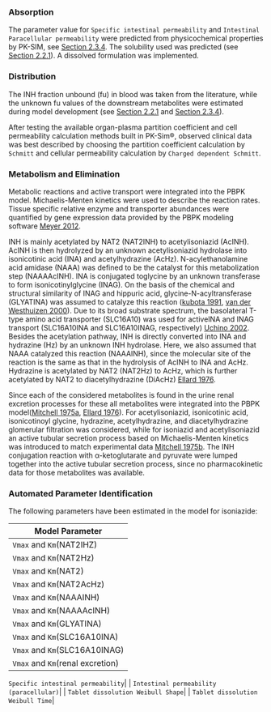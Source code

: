 ### Absorption <a id="model-parameters-and-assumptions-absorption"></a>

The parameter value for  `Specific intestinal permeability` and `Intestinal Paracellular permeability` were predicted from physicochemical properties by PK-SIM, see [Section 2.3.4](#model-parameters-and-assumptions-identification). The  solubility used was predicted (see [Section 2.2.1](#invitro-and-physico-chemical-data)). A dissolved formulation was implemented. 

### Distribution <a id="model-parameters-and-assumptions-distribution"></a>

The INH fraction unbound (fu) in blood was taken from the literature, while the unknown fu values of the downstream metabolites were estimated during model development (see [Section 2.2.1](#invitro-and-physico-chemical-data) and [Section 2.3.4](#model-parameters-and-assumptions-identification)).

After testing the available organ-plasma partition coefficient and cell permeability calculation methods built in PK-Sim®, observed clinical data was best described by choosing the partition coefficient calculation by `Schmitt` and cellular permeability calculation by `Charged dependent Schmitt`.

### Metabolism and Elimination <a id="model-parameters-and-assumptions-metabolism"></a>

Metabolic reactions and active transport were integrated into the PBPK model. Michaelis-Menten kinetics were used to describe the reaction rates. Tissue specific relative enzyme and transporter abundances were quantified by gene expression data provided by the PBPK modeling software [Meyer 2012](#5-references). 

INH is mainly acetylated by NAT2 (NAT2INH) to acetylisoniazid (AcINH). AcINH is then hydrolyzed by an unknown acetylisoniazid hydrolase into isonicotinic acid (INA) and acetylhydrazine (AcHz). N-acylethanolamine acid amidase (NAAA) was defined to be the catalyst for this metabolization step (NAAAAcINH). INA is conjugated toglycine by an unknown transferase to form isonicotinylglycine (INAG).
On the basis of the chemical and structural similarity of INAG and hippuric acid, glycine-N-acyltransferase (GLYATINA) was assumed to catalyze this reaction ([kubota 1991](#5-references), [van der Westhuizen 2000](#5-references)). Due to its broad substrate spectrum, the basolateral T-type amino acid transporter (SLC16A10) was used for activeINA and INAG transport (SLC16A10INA and SLC16A10INAG, respectively) [Uchino 2002](#5-references). Besides the acetylation pathway, INH is directly converted into INA and hydrazine (Hz) by an unknown INH hydrolase. Here, we also assumed that NAAA catalyzed this reaction (NAAAINH), since the molecular site of the reaction is the same as that in the hydrolysis of AcINH to INA and AcHz. Hydrazine is acetylated by NAT2 (NAT2Hz) to AcHz, which is further acetylated by NAT2 to diacetylhydrazine (DiAcHz) [Ellard 1976](#5-references).

Since each of the considered metabolites is found in the urine renal excretion processes for these all metabolites were integrated into the PBPK model([Mitchell 1975a](#5-references), [Ellard 1976](#5-references)). For acetylisoniazid, isonicotinic acid, isonicotinoyl glycine, hydrazine, acetylhydrazine, and diacetylhydrazine glomerular filtration was considered, while for isoniazid and  acetylisoniazid an active tubular secretion process based on Michaelis-Menten kinetics was introduced to match experimental data [Mitchell 1975b](#5-references). The INH conjugation reaction with α-ketoglutarate and pyruvate were lumped together into the active tubular secretion process, since no pharmacokinetic data for those metabolites was available.


### Automated Parameter Identification <a id="model-parameters-and-assumptions-identification"></a>

The following parameters have been estimated in the model for isoniazide:

| Model Parameter | 
|--------------|
| `Vmax` and `Km`(NAT2IHZ) | 
| `Vmax` and `Km`(NAT2Hz)  |
| `Vmax` and `Km`(NAT2)    | 
| `Vmax` and `Km`(NAT2AcHz)    | 
| `Vmax` and `Km`(NAAAINH)     |
| `Vmax` and `Km`(NAAAAcINH)   |
| `Vmax` and `Km`(GLYATINA)    |
| `Vmax` and `Km`(SLC16A10INA) |
| `Vmax` and `Km`(SLC16A10INAG) |
| `Vmax` and `Km`(renal excretion) |

`Specific intestinal permeability`| 
| `Intestinal permeability (paracellular)`| 
| `Tablet dissolution Weibull Shape`|
| `Tablet dissolution Weibull Time`|


 
